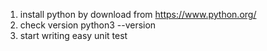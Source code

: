1. install python by download from https://www.python.org/
2. check version python3 --version
3. start writing easy unit test


